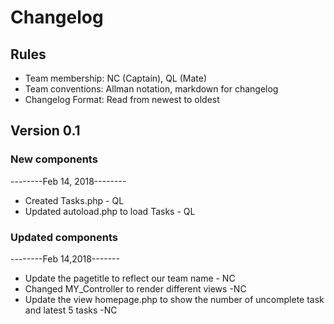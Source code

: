 # Changelog

## Rules

* Team membership:  NC (Captain), QL (Mate)
* Team conventions: Allman notation, markdown for changelog  
* Changelog Format: Read from newest to oldest

## Version 0.1
### New components
--------Feb 14, 2018--------
* Created Tasks.php - QL
* Updated autoload.php to load Tasks - QL

### Updated components
--------Feb 14,2018-------
* Update the pagetitle to reflect our team name - NC
* Changed MY_Controller to render different views -NC
* Update the view homepage.php to show the number of uncomplete task and latest 5 tasks -NC
